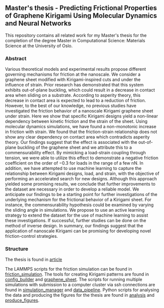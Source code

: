 ## Master's thesis - Predicting Frictional Properties of Graphene Kirigami Using Molecular Dynamics and Neural Networks

This repository contains all related work for my Master's thesis for the completion of the degree Master in Computational Science: Materials Science at the University of Oslo.


### Abstract
Various theoretical models and experimental results propose different governing mechanisms for friction at the nanoscale. We consider a graphene sheet modified with Kirigami-inspired cuts and under the influence of strain. Prior research has demonstrated that this system exhibits out-of-plane buckling, which could result in a decrease in contact area when sliding on a substrate. According to asperity theory, this decrease in contact area is expected to lead to a reduction of friction. However, to the best of our knowledge, no previous studies have investigated the friction behavior of a nanoscale Kirigami graphene sheet under strain. Here we show that specific Kirigami designs yield a non-linear dependency between kinetic friction and the strain of the sheet. Using molecular dynamics simulations, we have found a non-monotonic increase in friction with strain. We found that the friction-strain relationship does not show any clear dependency on contact area which contradicts asperity theory. Our findings suggest that the effect is associated with the out-of-plane buckling of the graphene sheet and we attribute this to a commensurability effect. By mimicking a load-strain coupling through tension, we were able to utilize this effect to demonstrate a negative friction coefficient on the order of −0.3 for loads in the range of a few nN. In addition, we have attempted to use machine learning to capture the relationship between Kirigami designs, load, and strain, with the objective of performing an accelerated search for new designs. Although this approach yielded some promising results, we conclude that further improvements to the dataset are necessary in order to develop a reliable model. We anticipate our findings to be a starting point for further investigations of the underlying mechanism for the frictional behavior of a Kirigami sheet. For instance, the commensurability hypothesis could be examined by varying the sliding angle in simulations. We propose to use an active learning strategy to extend the dataset for the use of machine learning to assist these investigations. If successful, further studies can be done on the method of inverse design. In summary, our findings suggest that the application of nanoscale Kirigami can be promising for developing novel friction-control strategies.

### Structure
The thesis is found in [article](article)  
<!-- file is found in [article/main.pdf](article/main.pdf)... -->

The LAMMPS scripts for the friction simulation can be found in [friction_simulation](friction_simulation). The tools for creating Kirigami patterns are found in [config_builder](config_builder) and [graphene_sheet](graphene_sheet). The scripts for running multiple simulations with submission to a computer cluster via ssh connections are found in [simulation_manager](simulation_manager) and [data_pipeline](data_pipeline). Python scripts for analysing the data and producing the figures for the thesis are found in [analysis](analysis) and [produce_figures](produce_figures).